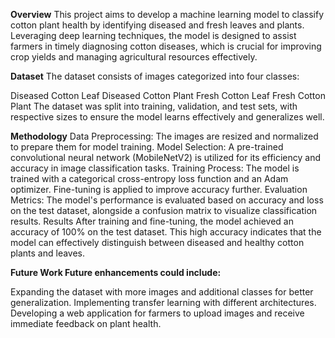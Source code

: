 **Overview**
This project aims to develop a machine learning model to classify cotton plant health by identifying diseased and fresh leaves and plants. Leveraging deep learning techniques, the model is designed to assist farmers in timely diagnosing cotton diseases, which is crucial for improving crop yields and managing agricultural resources effectively.

**Dataset**
The dataset consists of images categorized into four classes:

Diseased Cotton Leaf
Diseased Cotton Plant
Fresh Cotton Leaf
Fresh Cotton Plant
The dataset was split into training, validation, and test sets, with respective sizes to ensure the model learns effectively and generalizes well.

**Methodology**
Data Preprocessing: The images are resized and normalized to prepare them for model training.
Model Selection: A pre-trained convolutional neural network (MobileNetV2) is utilized for its efficiency and accuracy in image classification tasks.
Training Process: The model is trained with a categorical cross-entropy loss function and an Adam optimizer. Fine-tuning is applied to improve accuracy further.
Evaluation Metrics: The model's performance is evaluated based on accuracy and loss on the test dataset, alongside a confusion matrix to visualize classification results.
Results
After training and fine-tuning, the model achieved an accuracy of 100% on the test dataset. This high accuracy indicates that the model can effectively distinguish between diseased and healthy cotton plants and leaves.

**Future Work
Future enhancements could include:**

Expanding the dataset with more images and additional classes for better generalization.
Implementing transfer learning with different architectures.
Developing a web application for farmers to upload images and receive immediate feedback on plant health.
